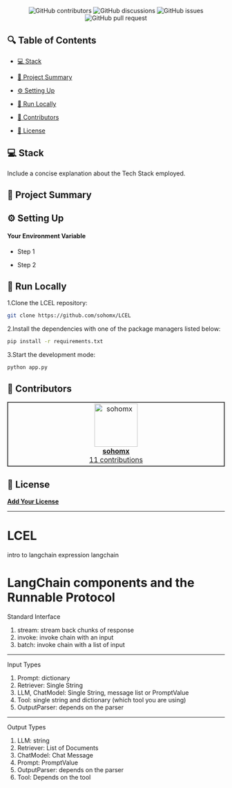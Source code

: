 <p align="center">
<a href=https://github.com/sohomx/LCEL target="_blank">
<!-- <img src='/placeholder.jpg' width="100%" alt="Banner" /> -->
</a>
</p>



<p align="center">
<img src="https://img.shields.io/github/contributors/sohomx/LCEL" alt="GitHub contributors" />
<img src="https://img.shields.io/github/discussions/sohomx/LCEL" alt="GitHub discussions" />
<img src="https://img.shields.io/github/issues/sohomx/LCEL" alt="GitHub issues" />
<img src="https://img.shields.io/github/issues-pr/sohomx/LCEL" alt="GitHub pull request" />
</p>

<p></p>
<p></p>

## 🔍 Table of Contents

* [💻 Stack](#stack)

* [📝 Project Summary](#project-summary)

* [⚙️ Setting Up](#setting-up)

* [🚀 Run Locally](#run-locally)

* [🙌 Contributors](#contributors)

* [📄 License](#license)

## 💻 Stack

Include a concise explanation about the Tech Stack employed.

## 📝 Project Summary

## ⚙️ Setting Up

#### Your Environment Variable

- Step 1

- Step 2

## 🚀 Run Locally
1.Clone the LCEL repository:
```sh
git clone https://github.com/sohomx/LCEL
```
2.Install the dependencies with one of the package managers listed below:
```bash
pip install -r requirements.txt
```
3.Start the development mode:
```bash
python app.py
```

## 🙌 Contributors

<table style="border:1px solid #404040;text-align:center;width:100%">
<tr><td style="width:14.29%;border:1px solid #404040;">
        <a href="https://github.com/sohomx" spellcheck="false">
          <img src="https://avatars.githubusercontent.com/u/84140043?v=4?s=100" width="100px;" alt="sohomx"/>
          <br />
          <b>sohomx</b>
        </a>
        <br />
        <a href="https://github.com/sohomx/LCEL/commits?author=sohomx" title="Contributions" spellcheck="false">
          11 contributions
        </a>
      </td></table>

## 📄 License

[**Add Your License**](https://choosealicense.com)



------------

# LCEL
intro to langchain expression langchain

# LangChain components and the Runnable Protocol

Standard Interface
1. stream: stream back chunks of response
2. invoke: invoke chain with an input
3. batch: invoke chain with a list of input

---------

Input Types

1. Prompt: dictionary
2. Retriever: Single String
3. LLM, ChatModel: Single String, message list or PromptValue
4. Tool: single string and dictionary (which tool you are using)
5. OutputParser: depends on the parser

-------------

Output Types
1. LLM: string
2. Retriever: List of Documents
3. ChatModel: Chat Message
4. Prompt: PromptValue
5. OutputParser: depends on the parser
6. Tool: Depends on the tool
   
